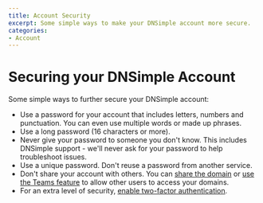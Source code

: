 ```yaml
---
title: Account Security
excerpt: Some simple ways to make your DNSimple account more secure.
categories:
- Account
---
```


# Securing your DNSimple Account

Some simple ways to further secure your DNSimple account:

- Use a password for your account that includes letters, numbers and punctuation. You can even use multiple words or made up phrases.
- Use a long password (16 characters or more).
- Never give your password to someone you don't know. This includes DNSimple support - we'll never ask for your password to help troubleshoot issues.
- Use a unique password. Don't reuse a password from another service.
- Don't share your account with others. You can [share the domain](/articles/sharing-domain) or [use the Teams feature](/articles/account-users) to allow other users to access your domains.
- For an extra level of security, [enable two-factor authentication](/articles/two-factor-authentication).
